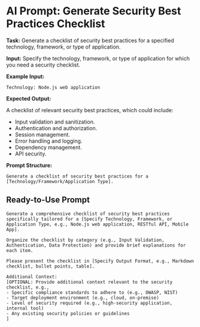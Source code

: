 # AI Prompt: Generate Security Best Practices Checklist

**Task:** Generate a checklist of security best practices for a specified technology, framework, or type of application.

**Input:** Specify the technology, framework, or type of application for which you need a security checklist.

**Example Input:**

```
Technology: Node.js web application
```

**Expected Output:**

A checklist of relevant security best practices, which could include:
*   Input validation and sanitization.
*   Authentication and authorization.
*   Session management.
*   Error handling and logging.
*   Dependency management.
*   API security.

**Prompt Structure:**

```
Generate a checklist of security best practices for a [Technology/Framework/Application Type].
```

## Ready-to-Use Prompt

```
Generate a comprehensive checklist of security best practices specifically tailored for a [Specify Technology, Framework, or Application Type, e.g., Node.js web application, RESTful API, Mobile App].

Organize the checklist by category (e.g., Input Validation, Authentication, Data Protection) and provide brief explanations for each item.

Please present the checklist in [Specify Output Format, e.g., Markdown checklist, bullet points, table].

Additional Context:
[OPTIONAL: Provide additional context relevant to the security checklist, e.g.,
- Specific compliance standards to adhere to (e.g., OWASP, NIST)
- Target deployment environment (e.g., cloud, on-premise)
- Level of security required (e.g., high-security application, internal tool)
- Any existing security policies or guidelines
]
